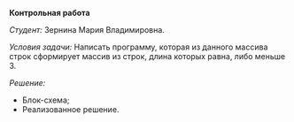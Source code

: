 **Контрольная работа**

*Студент:* Зернина Мария Владимировна.

*Условия задачи:* Написать программу, которая из данного массива строк сформирует массив из строк, длина которых равна, либо меньше 3.

*Решение:*

* Блок-схема;
* Реализованное решение.
